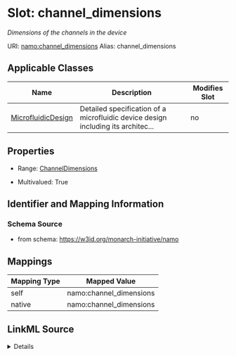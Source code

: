 

# Slot: channel_dimensions 


_Dimensions of the channels in the device_





URI: [namo:channel_dimensions](https://w3id.org/monarch-initiative/namo/channel_dimensions)
Alias: channel_dimensions

<!-- no inheritance hierarchy -->





## Applicable Classes

| Name | Description | Modifies Slot |
| --- | --- | --- |
| [MicrofluidicDesign](MicrofluidicDesign.md) | Detailed specification of a microfluidic device design including its architec... |  no  |






## Properties

* Range: [ChannelDimensions](ChannelDimensions.md)

* Multivalued: True




## Identifier and Mapping Information






### Schema Source


* from schema: https://w3id.org/monarch-initiative/namo




## Mappings

| Mapping Type | Mapped Value |
| ---  | ---  |
| self | namo:channel_dimensions |
| native | namo:channel_dimensions |




## LinkML Source

<details>
```yaml
name: channel_dimensions
description: Dimensions of the channels in the device
from_schema: https://w3id.org/monarch-initiative/namo
rank: 1000
alias: channel_dimensions
owner: MicrofluidicDesign
domain_of:
- MicrofluidicDesign
range: ChannelDimensions
multivalued: true

```
</details>